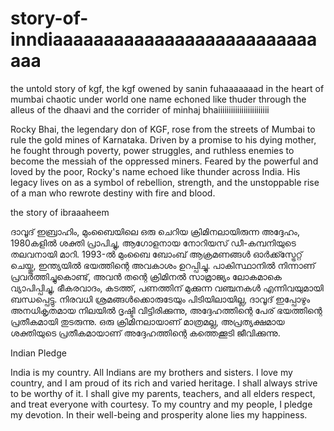 # story-of-inndiaaaaaaaaaaaaaaaaaaaaaaaaaaaaa


the untold story of kgf, the kgf owened by sanin fuhaaaaaaad 
in the heart of mumbai chaotic under world 
one name echoned like thuder through the alleus of the dhaavi
and the corrider of minhaj bhaiiiiiiiiiiiiiiiiiiiiiiii

Rocky Bhai, the legendary don of KGF, rose from the streets of Mumbai to rule the gold mines of Karnataka.
Driven by a promise to his dying mother, he fought through poverty, power struggles, and ruthless enemies to become the messiah of the oppressed miners.
Feared by the powerful and loved by the poor, Rocky's name echoed like thunder across India. His legacy lives on as a symbol of rebellion, strength, 
and the unstoppable rise of a man who rewrote destiny with fire and blood.


the story of ibraaaheem 

ദാവൂദ് ഇബ്രാഹിം, മുംബൈയിലെ ഒരു ചെറിയ ക്രിമിനലായിരുന്ന അദ്ദേഹം, 1980കളിൽ ശക്തി പ്രാപിച്ചു, ആഗോളനായ നോറിയസ് ഡീ-കമ്പനിയുടെ തലവനായി മാറി. 
1993-ൽ മുംബൈ ബോംബ് ആക്രമണങ്ങൾ ഓർക്ക്സ്ട്രേറ്റ് ചെയ്തു, ഇന്ത്യയിൽ ഭയത്തിന്റെ അവകാശം ഉറപ്പിച്ചു. പാകിസ്ഥാനിൽ നിന്നാണ് പ്രവർത്തിച്ചുകൊണ്ട്,
അവൻ തന്റെ ക്രിമിനൽ സാമ്രാജ്യം ലോകമാകെ വ്യാപിപ്പിച്ചു, ഭീകരവാദം, കടത്ത്, പണത്തിന് മുക്കുന്ന വഞ്ചനകൾ എന്നിവയുമായി ബന്ധപ്പെട്ടു. 
നിരവധി ശ്രമങ്ങൾക്കൊരുടേയും പിടിയിലായില്ല, ദാവൂദ് ഇപ്പോഴും അനധികൃതമായ നിലയിൽ ദൃഷ്ടി വിട്ടിരിക്കുന്നു, അദ്ദേഹത്തിന്റെ പേര് ഭയത്തിന്റെ പ്രതീകമായി തുടരുന്നു. 
ഒരു ക്രിമിനലായാണ് മാത്രമല്ല, അപ്രത്യക്ഷമായ ശക്തിയുടെ പ്രതീകമായാണ് അദ്ദേഹത്തിന്റെ കത്തെക്കൂടി ജീവിക്കുന്നു.


Indian Pledge

India is my country.
All Indians are my brothers and sisters.
I love my country, and I am proud of its rich and varied heritage.
I shall always strive to be worthy of it.
I shall give my parents, teachers, and all elders respect,
and treat everyone with courtesy.
To my country and my people, I pledge my devotion.
In their well-being and prosperity alone lies my happiness.


             
